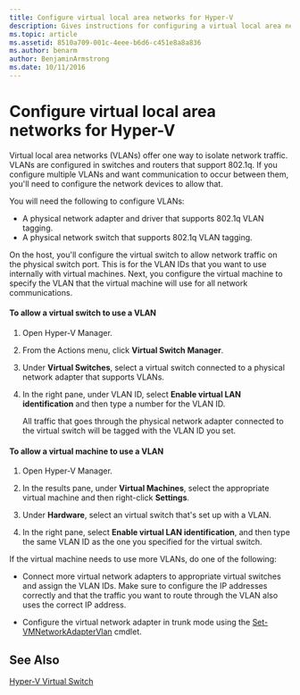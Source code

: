 ```yaml
---
title: Configure virtual local area networks for Hyper-V
description: Gives instructions for configuring a virtual local area network (VLAN) for use by virtual machines on a Hyper-V host.
ms.topic: article
ms.assetid: 8510a709-001c-4eee-b6d6-c451e8a8a836
ms.author: benarm
author: BenjaminArmstrong
ms.date: 10/11/2016
---
```

# Configure virtual local area networks for Hyper-V
Virtual local area networks \(VLANs\) offer one way to isolate network traffic. VLANs are configured in switches and routers that support 802.1q. If you configure multiple VLANs and want communication to occur between them, you'll need to configure the network devices to allow that.

You will need the following to configure VLANs:

- A physical network adapter and driver that supports 802.1q VLAN tagging.
- A physical network switch that supports 802.1q VLAN tagging.

On the host, you'll configure the virtual switch to allow network traffic on the physical switch port. This is for the VLAN IDs that you want to use internally with virtual machines. Next, you configure the virtual machine to specify the VLAN that the virtual machine will use for all network communications.

#### To allow a virtual switch to use a VLAN

1. Open Hyper\-V Manager.

2. From the Actions menu, click **Virtual Switch Manager**.

3. Under **Virtual Switches**, select a virtual switch connected to a physical network adapter that supports VLANs.

4. In the right pane, under VLAN ID, select **Enable virtual LAN identification** and then type a number for the VLAN ID.

    All traffic that goes through the physical network adapter connected to the virtual switch will be tagged with the VLAN ID you set.

#### To allow a virtual machine to use a VLAN

1. Open Hyper\-V Manager.

2. In the results pane, under **Virtual Machines**, select the appropriate virtual machine and then right-click **Settings**.

3. Under **Hardware**, select an virtual switch that's set up with a VLAN.

4. In the right pane, select **Enable virtual LAN identification**, and then type the same VLAN ID as the one you specified for the virtual switch.

If the virtual machine needs to use more VLANs, do one of the following:

- Connect more virtual network adapters to appropriate virtual switches and assign the VLAN IDs. Make sure to configure the IP addresses correctly and that the traffic you want to route through the VLAN also uses the correct IP address.

- Configure the virtual network adapter in trunk mode using the [Set\-VMNetworkAdapterVlan](/powershell/module/hyper-v/set-vmnetworkadaptervlan?view=win10-ps) cmdlet.

## See Also

[Hyper\-V Virtual Switch](../../hyper-v-virtual-switch/hyper-v-virtual-switch.md)